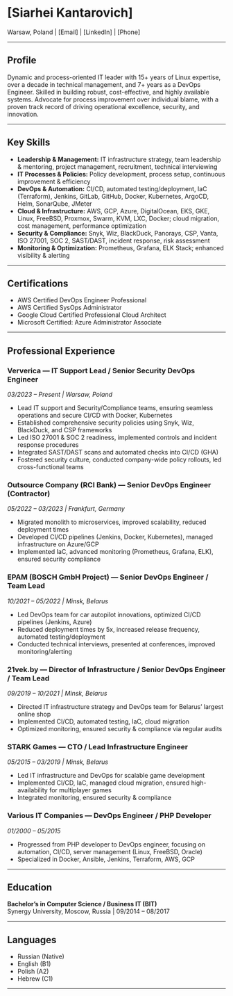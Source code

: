 # [Siarhei Kantarovich]
Warsaw, Poland | [Email] | [LinkedIn] | [Phone]

---

## Profile

Dynamic and process-oriented IT leader with 15+ years of Linux expertise, over a decade in technical management, and 7+ years as a DevOps Engineer. Skilled in building robust, cost-effective, and highly available systems. Advocate for process improvement over individual blame, with a proven track record of driving operational excellence, security, and innovation.

---

## Key Skills

- **Leadership & Management:** IT infrastructure strategy, team leadership & mentoring, project management, recruitment, technical interviewing
- **IT Processes & Policies:** Policy development, process setup, continuous improvement & efficiency
- **DevOps & Automation:** CI/CD, automated testing/deployment, IaC (Terraform), Jenkins, GitLab, GitHub, Docker, Kubernetes, ArgoCD, Helm, SonarQube, JMeter
- **Cloud & Infrastructure:** AWS, GCP, Azure, DigitalOcean, EKS, GKE, Linux, FreeBSD, Proxmox, Swarm, KVM, LXC, Docker; cloud migration, cost management, performance optimization
- **Security & Compliance:** Snyk, Wiz, BlackDuck, Panorays, CSP, Vanta, ISO 27001, SOC 2, SAST/DAST, incident response, risk assessment
- **Monitoring & Optimization:** Prometheus, Grafana, ELK Stack; enhanced visibility & alerting

---

## Certifications

- AWS Certified DevOps Engineer Professional
- AWS Certified SysOps Administrator
- Google Cloud Certified Professional Cloud Architect
- Microsoft Certified: Azure Administrator Associate

---

## Professional Experience

### **Ververica** — IT Support Lead / Senior Security DevOps Engineer  
*03/2023 – Present | Warsaw, Poland*

- Lead IT support and Security/Compliance teams, ensuring seamless operations and secure CI/CD with Docker, Kubernetes
- Established comprehensive security policies using Snyk, Wiz, BlackDuck, and CSP frameworks
- Led ISO 27001 & SOC 2 readiness, implemented controls and incident response procedures
- Integrated SAST/DAST scans and automated checks into CI/CD (GHA)
- Fostered security culture, conducted company-wide policy rollouts, led cross-functional teams

### **Outsource Company (RCI Bank)** — Senior DevOps Engineer (Contractor)  
*05/2022 – 03/2023 | Frankfurt, Germany*

- Migrated monolith to microservices, improved scalability, reduced deployment times
- Developed CI/CD pipelines (Jenkins, Docker, Kubernetes), managed infrastructure on Azure/GCP
- Implemented IaC, advanced monitoring (Prometheus, Grafana, ELK), ensured security compliance

### **EPAM (BOSCH GmbH Project)** — Senior DevOps Engineer / Team Lead  
*10/2021 – 05/2022 | Minsk, Belarus*

- Led DevOps team for car autopilot innovations, optimized CI/CD pipelines (Jenkins, Azure)
- Reduced deployment times by 5x, increased release frequency, automated testing/deployment
- Conducted technical interviews, presented at conferences, improved monitoring/alerting

### **21vek.by** — Director of Infrastructure / Senior DevOps Engineer / Team Lead  
*09/2019 – 10/2021 | Minsk, Belarus*

- Directed IT infrastructure strategy and DevOps team for Belarus’ largest online shop
- Implemented CI/CD, automated testing, IaC, cloud migration
- Optimized monitoring, ensured security & compliance via regular audits

### **STARK Games** — CTO / Lead Infrastructure Engineer  
*05/2015 – 03/2019 | Minsk, Belarus*

- Led IT infrastructure and DevOps for scalable game development
- Implemented CI/CD, IaC, managed cloud migration, ensured high-availability for multiplayer games
- Integrated monitoring, ensured security & compliance

### **Various IT Companies** — DevOps Engineer / PHP Developer  
*01/2000 – 05/2015*

- Progressed from PHP developer to DevOps engineer, focusing on automation, CI/CD, server management (Linux, FreeBSD, Oracle)
- Specialized in Docker, Ansible, Jenkins, Terraform, AWS, GCP

---

## Education

**Bachelor’s in Computer Science / Business IT (BIT)**  
Synergy University, Moscow, Russia | 09/2014 – 08/2017

---

## Languages

- Russian (Native)
- English (B1)
- Polish (A2)
- Hebrew (C1)

---
